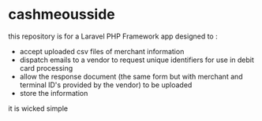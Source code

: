 # cashmeousside

this repository is for a Laravel PHP Framework app designed to :

- accept uploaded csv files of merchant information 
- dispatch emails to a vendor to request unique identifiers for use in debit card processing
- allow the response document (the same form but with merchant and terminal ID's provided by the vendor) to be uploaded
- store the information

it is wicked simple

